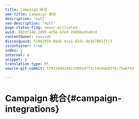 ```yaml
---
title: Campaign 統合
seo-title: Campaign 統合
description: 'null'
seo-description: 'null'
page-status-flag: never-activated
uuid: 883df140-2899-475e-b7e3-24008a95a0cd
contentOwner: sauviat
discoiquuid: 5c042059-0eab-4ca1-82dc-0e357081ffc3
iscontainer: true
index: y
internal: n
snippet: y
translation-type: ht
source-git-commit: 579329d9194115065dff2c192deb0376c75e67bd

---
```



# Campaign 統合{#campaign-integrations}

